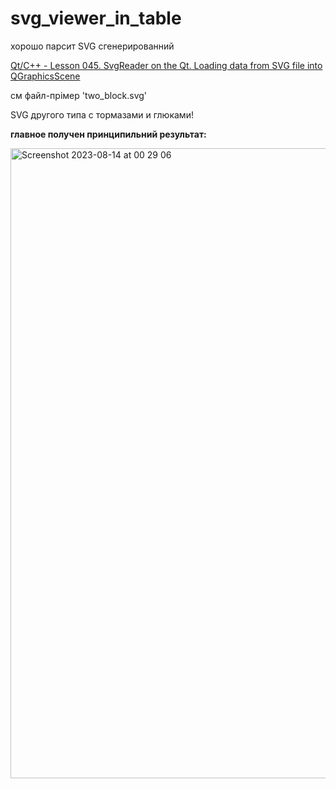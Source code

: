 # svg_viewer_in_table

хорошо парсит SVG сгенерированний 

<a href=https://evileg.com/en/post/149/>Qt/C++ - Lesson 045. SvgReader on the Qt. Loading data from SVG file into QGraphicsScene</a>

см файл-прімер 'two_block.svg' 

SVG другого типа с тормазами и глюками!

**главное получен принципильний результат:**

<img width="1008" alt="Screenshot 2023-08-14 at 00 29 06" src="https://github.com/dmytra/svg_viewer_in_table/assets/105235692/23b20c89-6b06-48e6-b3fe-639e94db767e">
